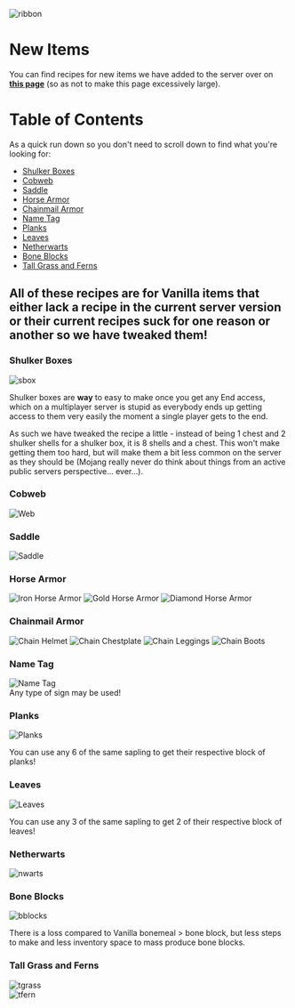 ![ribbon](images/L-ribbon.png) 

# New Items
You can find recipes for new items we have added to the server over on **[this page](newcraft.md)** (so as not to make this page excessively large).


# Table of Contents
As a quick run down so you don't need to scroll down to find what you're looking for:
- [Shulker Boxes](#shulker-boxes)
- [Cobweb](#cobweb)
- [Saddle](#saddle)
- [Horse Armor](#horse-armor)
- [Chainmail Armor](#chainmail-armor)
- [Name Tag](#name-tag)
- [Planks](#planks)
- [Leaves](#leaves)
- [Netherwarts](#netherwarts)
- [Bone Blocks](#bone-blocks)
- [Tall Grass and Ferns](#tall-grass-and-fern)

## All of these recipes are for Vanilla items that either lack a recipe in the current server version or their current recipes suck for one reason or another so we have tweaked them!

### Shulker Boxes

![sbox](images/sbox.png)

Shulker boxes are **way** to easy to make once you get any End access, which on a multiplayer server is stupid as everybody ends up getting access to them very easily the moment a single player gets to the end.

As such we have tweaked the recipe a little - instead of being 1 chest and 2 shulker shells for a shulker box, it is 8 shells and a chest. This won't make getting them too hard, but will make them a bit less common on the server as they should be (Mojang really never do think about things from an active public servers perspective... ever...).

### Cobweb

![Web](images/cobweb.png)

### Saddle

![Saddle](images/saddle.png)

### Horse Armor

![Iron Horse Armor](images/iharmour.png)
![Gold Horse Armor](images/gharmour.png)
![Diamond Horse Armor](images/dharmour.png)

### Chainmail Armor

![Chain Helmet](images/chainhelmet.png)
![Chain Chestplate](images/chainchest.png)
![Chain Leggings](images/chainlegs.png)
![Chain Boots](images/chainboots.png)

### Name Tag

![Name Tag](images/nametag.png)<br>
Any type of sign may be used!

### Planks

![Planks](images/planks.png)

You can use any 6 of the same sapling to get their respective block of planks!

### Leaves

![Leaves](images/leaves.png)

You can use any 3 of the same sapling to get 2 of their respective block of leaves!

### Netherwarts

![nwarts](images/nwarts.png)

### Bone Blocks

![bblocks](images/bblocks.png)

There is a loss compared to Vanilla bonemeal > bone block, but less steps to make and less inventory space to mass produce bone blocks.

### Tall Grass and Ferns

![tgrass](images/tgrass.png)<br>
![tfern](images/tfern.png)
